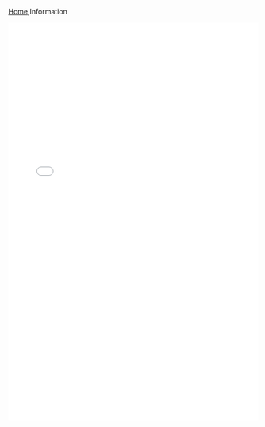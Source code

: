 [Home](Home),Information

<iframe src="<iframe src="https://drive.google.com/file/d/1LkjH-tby28l6SvQdYAaRBleqL3utPy5f/preview" style="width: 100%; height: 800px; overflow: grow; border: none;"></iframe>
